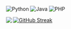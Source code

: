 ![Python](https://img.shields.io/badge/-Python-192133?style=flat-square&logo=python&logoColor=white)
![Java](https://img.shields.io/badge/-Java-192133?style=flat-square&logo=figma&logoColor=white)
![PHP](https://img.shields.io/badge/-PHP-192133?style=flat-square&logo=figma&logoColor=white)

<img align="left" src="https://github-readme-stats.vercel.app/api?username=main1o&include_all_commits=true&count_private-true&custom_title=main1o'%20GitHub%20Stats&line_height=30&show_icons=true&hide_border=true&bg_color=192133&title_color=efb752&icon_color=efb752&text_color=70bed9">

[![GitHub Streak](https://github-readme-streak-stats.herokuapp.com?user=main1o&theme=radical&locale=zh)](https://git.io/streak-stats)
